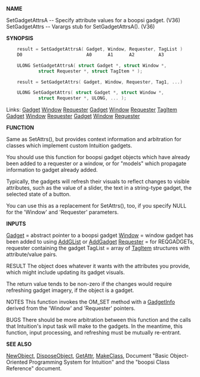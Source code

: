 
**NAME**

SetGadgetAttrsA -- Specify attribute values for a boopsi gadget. (V36)
SetGadgetAttrs -- Varargs stub for SetGadgetAttrsA(). (V36)

**SYNOPSIS**

```c
    result = SetGadgetAttrsA( Gadget, Window, Requester, TagList )
    D0                        A0      A1      A2         A3

    ULONG SetGadgetAttrsA( struct Gadget *, struct Window *,
            struct Requester *, struct TagItem * );

    result = SetGadgetAttrs( Gadget, Window, Requester, Tag1, ...)

    ULONG SetGadgetAttrs( struct Gadget *, struct Window *,
            struct Requester *, ULONG, ... );

```
Links: [Gadget](_00D4) [Window](_00D4) [Requester](_00D4) [Gadget](_00D4) [Window](_00D4) [Requester](_00D4) [TagItem](_012E) [Gadget](_00D4) [Window](_00D4) [Requester](_00D4) [Gadget](_00D4) [Window](_00D4) [Requester](_00D4) 

**FUNCTION**

Same as SetAttrs(), but provides context information and
arbitration for classes which implement custom Intuition gadgets.

You should use this function for boopsi gadget objects which have
already been added to a requester or a window, or for &#034;models&#034; which
propagate information to gadget already added.

Typically, the gadgets will refresh their visuals to reflect
changes to visible attributes, such as the value of a slider,
the text in a string-type gadget, the selected state of a button.

You can use this as a replacement for SetAttrs(), too, if you
specify NULL for the 'Window' and 'Requester' parameters.

**INPUTS**

[Gadget](_00D4) = abstract pointer to a boopsi gadget
[Window](_00D4) = window gadget has been added to using [AddGList](AddGList) or
[AddGadget](AddGadget)
[Requester](_00D4) = for REQGADGETs, requester containing the gadget
TagList = array of [TagItem](_012E) structures with attribute/value pairs.

RESULT
The object does whatever it wants with the attributes you provide,
which might include updating its gadget visuals.

The return value tends to be non-zero if the changes would require
refreshing gadget imagery, if the object is a gadget.

NOTES
This function invokes the OM_SET method with a [GadgetInfo](_00D2)
derived from the 'Window' and 'Requester' pointers.

BUGS
There should be more arbitration between this function and
the calls that Intuition's input task will make to the
gadgets.  In the meantime, this function, input processing,
and refreshing must be mutually re-entrant.

**SEE ALSO**

[NewObject](NewObject), [DisposeObject](DisposeObject), [GetAttr](GetAttr), [MakeClass](MakeClass),
Document &#034;Basic Object-Oriented Programming System for Intuition&#034;
and the &#034;boopsi Class Reference&#034; document.
